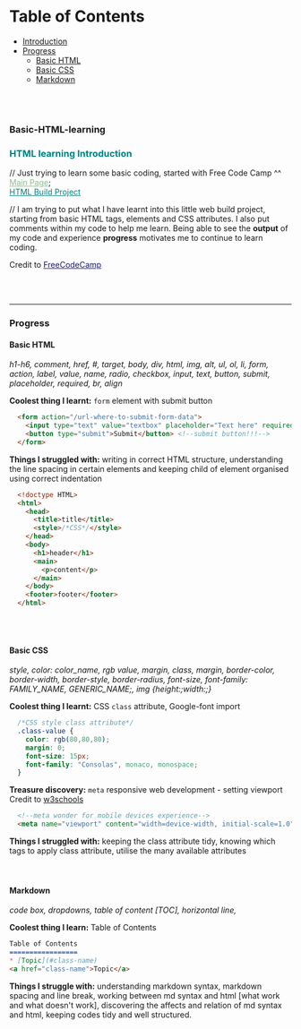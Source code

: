 Table of Contents
=================

* [Introduction](#introduction)
* [Progress](#progress)
    * [Basic HTML](#basic-html)
    * [Basic CSS](#basic-css)
    * [Markdown](#markdown)
<br/>
<br/>

### <a name="title">Basic-HTML-learning</a>
### <a name="introduction"><span style="color: Teal;"><strong>HTML learning Introduction</strong></span></a><br>
// Just trying to learn some basic coding, started with Free Code Camp ^^<br>
<a href="https://mcjoules.github.io/html-learning" style="color: DarkSeaGreen;">Main Page</a>;<br>
<a href="https://mcjoules.github.io/html-learning/web-build-project/htmlbasic.html" target="_blank" style="color: Teal;"> HTML Build Project</a>

// I am trying to put what I have learnt into this little web build project, starting from basic HTML tags, elements and CSS attributes. I also put comments within my code to help me learn. Being able to see the <b>output</b> of my code and experience <b>progress</b> motivates me to continue to learn coding.

Credit to <a href="https://www.freecodecamp.org/" target="_blank" style="color: MidnightBlue">FreeCodeCamp<a>

<br/>
<br/>

---
### <a name="progress"><b>Progress</b></a>

#### <a name="basic-html">Basic HTML</a> ####
*h1-h6, comment, href, #, target, body, div, html, img, alt, ul, ol, li, form, action, label, value, name, radio, checkbox, input, text, button, submit, placeholder, required, br, align*
<br/>

**Coolest thing I learnt:** `form` element with submit button

  ```html
    <form action="/url-where-to-submit-form-data">
      <input type="text" value="textbox" placeholder="Text here" required> <!--required attribute, required before submit-->
      <button type="submit">Submit</button> <!--submit button!!!-->
    </form>
  ```

**Things I struggled with:** writing in correct HTML structure, understanding the line spacing in certain elements and keeping child of element organised using correct indentation

  ```html
    <!doctype HTML>
    <html>
      <head>
        <title>title</title>
        <style>/*CSS*/</style>
      </head>
      <body>
        <h1>header</h1>
        <main>
          <p>content</p>
        </main>
      </body>
      <footer>footer</footer>
    </html>
  ```
<br/>
<br/>

#### <a name="basic-css">Basic CSS</a> ####
*style, color: color_name, rgb value, margin, class, margin, border-color, border-width, border-style, border-radius, font-size, font-family: FAMILY_NAME, GENERIC_NAME;, img {height:;width:;}*
<br/>

**Coolest thing I learnt:** CSS `class` attribute, Google-font import

  ```css
    /*CSS style class attribute*/
    .class-value {
      color: rgb(80,80,80);
      margin: 0;
      font-size: 15px;
      font-family: "Consolas", monaco, monospace;
    }
  ```

**Treasure discovery:** `meta` responsive web development - setting viewport <br>
Credit to <a href="https://www.w3schools.com/css/css_rwd_viewport.asp" target="_blank">w3schools</a>

  ```html
    <!--meta wonder for mobile devices experience-->
    <meta name="viewport" content="width=device-width, initial-scale=1.0">
  ```

**Things I struggled with:** keeping the class attribute tidy, knowing which tags to apply class attribute, utilise the many available attributes
<br/>
<br/>
<br/>

#### <a name="markdown">Markdown</a> ####
*code box, dropdowns, table of content [TOC], horizontal line,*
<br/>

**Coolest thing I learn:** Table of Contents

  ```md
  Table of Contents
  =================
  * [Topic](#class-name)
  <a href="class-name">Topic</a>
  ```

**Things I struggle with:** understanding markdown syntax, markdown spacing and line break, working between md syntax and html [what work and what doesn't work], discovering the affects and relation of md syntax and html, keeping codes tidy and well structured.

